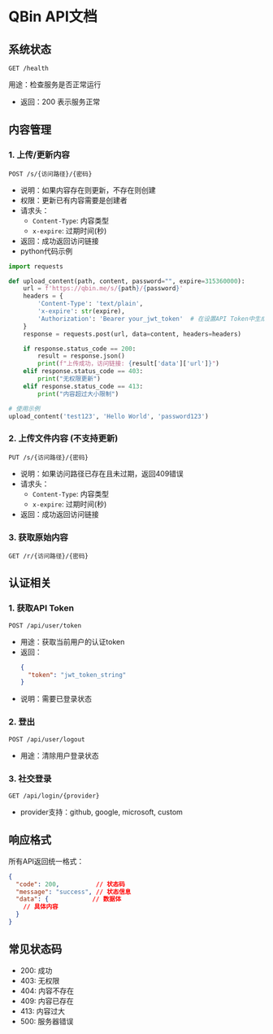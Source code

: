 # QBin API文档

## 系统状态
```http
GET /health
```
用途：检查服务是否正常运行
- 返回：200 表示服务正常

## 内容管理

### 1. 上传/更新内容
```http
POST /s/{访问路径}/{密码}
```
- 说明：如果内容存在则更新，不存在则创建
- 权限：更新已有内容需要是创建者
- 请求头：
  - `Content-Type`: 内容类型
  - `x-expire`: 过期时间(秒)
- 返回：成功返回访问链接
- python代码示例
```python
import requests

def upload_content(path, content, password="", expire=315360000):
    url = f'https://qbin.me/s/{path}/{password}'
    headers = {
        'Content-Type': 'text/plain',
        'x-expire': str(expire),
        'Authorization': 'Bearer your_jwt_token'  # 在设置API Token中生成获取
    }
    response = requests.post(url, data=content, headers=headers)

    if response.status_code == 200:
        result = response.json()
        print(f"上传成功，访问链接: {result['data']['url']}")
    elif response.status_code == 403:
        print("无权限更新")
    elif response.status_code == 413:
        print("内容超过大小限制")

# 使用示例
upload_content('test123', 'Hello World', 'password123')
```

### 2. 上传文件内容 (不支持更新)
```http
PUT /s/{访问路径}/{密码}
```
- 说明：如果访问路径已存在且未过期，返回409错误
- 请求头：
  - `Content-Type`: 内容类型
  - `x-expire`: 过期时间(秒)
- 返回：成功返回访问链接

### 3. 获取原始内容
```http
GET /r/{访问路径}/{密码}
```

## 认证相关

### 1. 获取API Token
```http
POST /api/user/token
```
- 用途：获取当前用户的认证token
- 返回：
  ```json
  {
    "token": "jwt_token_string"
  }
  ```
- 说明：需要已登录状态

### 2. 登出
```http
POST /api/user/logout
```
- 用途：清除用户登录状态

### 3. 社交登录
```http
GET /api/login/{provider}
```
- provider支持：github, google, microsoft, custom

## 响应格式
所有API返回统一格式：
```json
{
  "code": 200,          // 状态码
  "message": "success", // 状态信息
  "data": {            // 数据体
    // 具体内容
  }
}
```

## 常见状态码
- 200: 成功
- 403: 无权限
- 404: 内容不存在
- 409: 内容已存在
- 413: 内容过大
- 500: 服务器错误